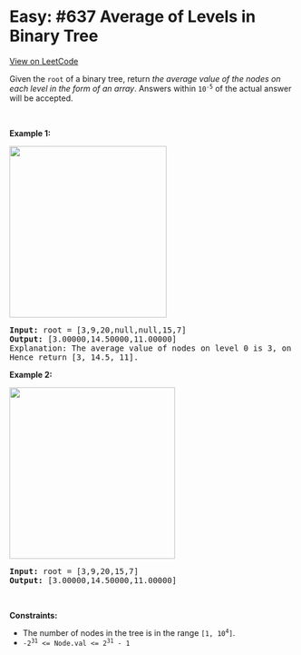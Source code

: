 
Easy: #637 Average of Levels in Binary Tree
=======================
[View on LeetCode](https://leetcode.com/problems/average-of-levels-in-binary-tree/)
</hr>
Given the <code>root</code> of a binary tree, return <em>the average value of the nodes on each level in the form of an array</em>. Answers within <code>10<sup>-5</sup></code> of the actual answer will be accepted.
<p>&nbsp;</p>
<p><strong class="example">Example 1:</strong></p>
<img alt="" src="https://assets.leetcode.com/uploads/2021/03/09/avg1-tree.jpg" style="width: 277px; height: 302px;" />
<pre>
<strong>Input:</strong> root = [3,9,20,null,null,15,7]
<strong>Output:</strong> [3.00000,14.50000,11.00000]
Explanation: The average value of nodes on level 0 is 3, on level 1 is 14.5, and on level 2 is 11.
Hence return [3, 14.5, 11].
</pre>

<p><strong class="example">Example 2:</strong></p>
<img alt="" src="https://assets.leetcode.com/uploads/2021/03/09/avg2-tree.jpg" style="width: 292px; height: 302px;" />
<pre>
<strong>Input:</strong> root = [3,9,20,15,7]
<strong>Output:</strong> [3.00000,14.50000,11.00000]
</pre>

<p>&nbsp;</p>
<p><strong>Constraints:</strong></p>

<ul>
	<li>The number of nodes in the tree is in the range <code>[1, 10<sup>4</sup>]</code>.</li>
	<li><code>-2<sup>31</sup> &lt;= Node.val &lt;= 2<sup>31</sup> - 1</code></li>
</ul>

